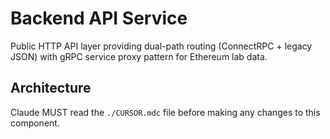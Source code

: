 # Backend API Service

Public HTTP API layer providing dual-path routing (ConnectRPC + legacy JSON) with gRPC service proxy pattern for Ethereum lab data.

## Architecture  
Claude MUST read the `./CURSOR.mdc` file before making any changes to this component.